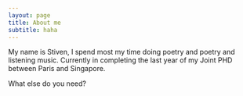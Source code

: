```yaml
---
layout: page
title: About me
subtitle: haha
---
```


My name is Stiven, I spend most my time doing poetry and poetry and listening music.
Currently in completing the last year of my Joint PHD between Paris and Singapore.

What else do you need?


